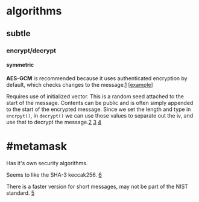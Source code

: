# algorithms

## subtle

### encrypt/decrypt

#### symmetric

**AES-GCM** is recommended because it uses authenticated encryption by default, which checks changes to the message.[1] [[example](https://github.com/mdn/dom-examples/blob/master/web-crypto/encrypt-decrypt/aes-gcm.js)]

Requires use of initialized vector. This is a random seed attached to the start of the message. Contents can be public and is often simply appended to the start of the encrypted message. Since we set the length and type in `encrpyt()`, in `decrypt()` we can use those values to separate out the iv, and use that to decrypt the message.[2] [3] [4]

[1]: https://developer.mozilla.org/en-US/docs/Web/API/SubtleCrypto/encrypt#supported_algorithms

[2]: https://en.wikipedia.org/wiki/Initialization_vector

[3]: https://proandroiddev.com/security-best-practices-symmetric-encryption-with-aes-in-java-7616beaaade9

[4]: https://security.stackexchange.com/a/17046

# #metamask 

Has it's own security algorithms.

Seems to like the SHA-3 keccak256. [6]

There is a faster version for short messages, may not be part of the NIST standard. [5]

[5]: https://en.wikipedia.org/wiki/SHA-3#KangarooTwelve

[6]: https://medium.com/metamask/eip712-is-coming-what-to-expect-and-how-to-use-it-bb92fd1a7a26